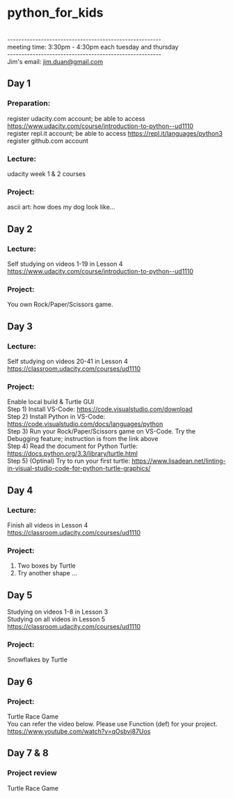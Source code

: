 # python_for_kids
\
------------------------------------------------------- \
meeting time: 3:30pm - 4:30pm each tuesday and thursday \
------------------------------------------------------- \
Jim's email: jim.duan@gmail.com 


## Day 1 
### Preparation:
register udacity.com account; be able to access https://www.udacity.com/course/introduction-to-python--ud1110 \
register repl.it account; be able to access https://repl.it/languages/python3 \
register github.com account
### Lecture:
udacity week 1 & 2 courses 
### Project:
ascii art: how does my dog look like... 

## Day 2
### Lecture:
Self studying on videos 1-19 in Lesson 4 \
https://www.udacity.com/course/introduction-to-python--ud1110
### Project:
You own Rock/Paper/Scissors game.

## Day 3
### Lecture:
Self studying on videos 20-41 in Lesson 4 \
https://classroom.udacity.com/courses/ud1110
### Project:
Enable local build & Turtle GUI \
Step 1) Install VS-Code: https://code.visualstudio.com/download \
Step 2) Install Python in VS-Code: https://code.visualstudio.com/docs/languages/python \
Step 3) Run your Rock/Paper/Scissors game on VS-Code. Try the Debugging feature; instruction is from the link above \
Step 4) Read the document for Python Turtle: https://docs.python.org/3.3/library/turtle.html \
Step 5) (Optinal) Try to run your first turtle: https://www.lisadean.net/linting-in-visual-studio-code-for-python-turtle-graphics/

## Day 4
### Lecture:
Finish all videos in Lesson 4 \
https://classroom.udacity.com/courses/ud1110
### Project:
1) Two boxes by Turtle
2) Try another shape ...

## Day 5
Studying on videos 1-8 in Lesson 3 \
Studying on all videos in Lesson 5 \
https://classroom.udacity.com/courses/ud1110
### Project:
Snowflakes by Turtle

## Day 6
### Project:
Turtle Race Game \
You can refer the video below. Please use Function (def) for your project. \
https://www.youtube.com/watch?v=qOsbvj87Uos

## Day 7 & 8
### Project review
Turtle Race Game
